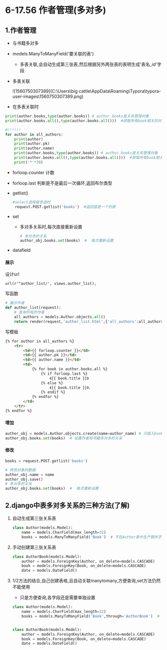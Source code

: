 # 6-17.56 作者管理(多对多)

## 1.作者管理

- 与书籍多对多

- models.ManyToManyField('要关联的表')

  - 多表关联,会自动生成第三张表,然后根据另外两张表的表明生成'表名_id'字段

- 多表关联

  ![1560750307389](C:\Users\big cattle\AppData\Roaming\Typora\typora-user-images\1560750307389.png)

- 在多表关联时

```python
print(author.books,type(author.books)) # author.books是关系管理对象
print(author.books.all(),type(author.books.all()))  #获取所有book相关的对象,返回的是一个对象列表
```

```python
#!!!!!!
for author in all_authors:
    print(author)
    print(author.pk)
    print(author.name)
    print(author.books,type(author.books)) # author.books是关系管理对象
    print(author.books.all(),type(author.books.all()))  #获取所有book相关的对象,返回的是一个对象列表
    print('*'*30)
```

- forloop.counter 计数
- forloop.last  判断是不是最后一次循环,返回布尔类型

- getlist()

  ```python
  #select选择框多选时
   request.POST.getlist('books')  #返回值是一个列表
  ```

- set

  - 多对多关系时,每次直接重新设置

    ```python
    # 多对多的关系
    author_obj.books.set(books)  #  每次重新设置
    ```

- datafield

#### 展示

设计url

```
url(r'^author_list/', views.author_list),
```

写函数

```python
# 展示作者
def author_list(request):
    # 查询所有的作者
    all_authors = models.Author.objects.all()
    return render(request,'author_list.html',{'all_authors':all_authors})
```

写模板

```HTML
{% for author in all_authors %}
    <tr>
        <td>{{ forloop.counter }}</td>
        <td>{{ author.pk }}</td>
        <td>{{ author.name }}</td>
        <td>
            {% for book in author.books.all %}
                {% if forloop.last %}
                    《{{ book.title }}》
                {% else %}
                    《{{ book.title }}》、
                {% endif %}
            {% endfor %}
        </td>
    </tr>
{% endfor %}
```

#### 增加

```python
author_obj = models.Author.objects.create(name=author_name) # 只插入book表中的内容
author_obj.books.set(books)  # 设置作者和书籍多对多的关系
```

#### 修改

```python
books = request.POST.getlist('books')

# 修改对象的数据
author_obj.name = name
author_obj.save()
# 多对多的关系
author_obj.books.set(books)  #  每次重新设置
```

## 2.django中表多对多关系的三种方法(了解)

1. 自动生成第三张关系表

   ```python
   class Author(models.Model):
       name = models.CharField(max_length=32)
       books = models.ManyToManyField('Book')  # 不在Author表中生产额外字段，生产第三张表
   ```

2. 手动创建第三张关系表

   ```python
   class AuthorBook(models.Model):
       author = models.ForeignKey(Author, on_delete=models.CASCADE)
       book = models.ForeignKey(Book, on_delete=models.CASCADE)
       date = models.DateField()
   ```

3. 1/2方法的结合,自己创建表格,且自动关联manytomany,方便查询,set方法仍然不能使用

   - 只是方便查询,各字段还是需要单独设置

   ```python
   class Author(models.Model):
       name = models.CharField(max_length=32)
       books = models.ManyToManyField('Book',through='AuthorBook')  # 不在Author表中生产字段，生产第三张表
   
   
   class AuthorBook(models.Model):
       author = models.ForeignKey(Author, on_delete=models.CASCADE)
       book = models.ForeignKey(Book, on_delete=models.CASCADE)
       date = models.DateField()
   ```

   